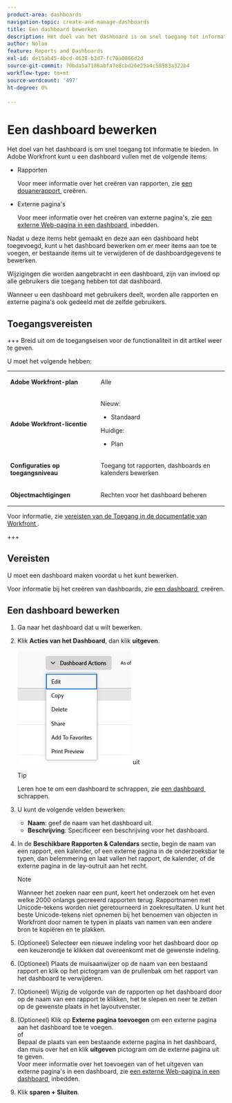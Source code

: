 ```yaml
---
product-area: dashboards
navigation-topic: create-and-manage-dashboards
title: Een dashboard bewerken
description: Het doel van het dashboard is om snel toegang tot informatie te bieden. U kunt een dashboard vullen met rapporten, kalenders en externe pagina's.
author: Nolan
feature: Reports and Dashboards
exl-id: de15ab45-4bcd-4638-b3d7-fc70a0866d2d
source-git-commit: 70bda5a7186abfa7e8cbd26e25a4c58583a322b4
workflow-type: tm+mt
source-wordcount: '497'
ht-degree: 0%

---
```


# Een dashboard bewerken

<!-- Audited: 1/2025 -->

Het doel van het dashboard is om snel toegang tot informatie te bieden. In Adobe Workfront kunt u een dashboard vullen met de volgende items:

* Rapporten

  Voor meer informatie over het creëren van rapporten, zie [&#x200B; een douanerapport &#x200B;](../../../reports-and-dashboards/reports/creating-and-managing-reports/create-custom-report.md) creëren.

* Externe pagina&#39;s

  Voor meer informatie over het creëren van externe pagina&#39;s, zie [&#x200B; een externe Web-pagina in een dashboard &#x200B;](../../../reports-and-dashboards/dashboards/creating-and-managing-dashboards/embed-external-web-page-dashboard.md) inbedden.

Nadat u deze items hebt gemaakt en deze aan een dashboard hebt toegevoegd, kunt u het dashboard bewerken om er meer items aan toe te voegen, er bestaande items uit te verwijderen of de dashboardgegevens te bewerken.

Wijzigingen die worden aangebracht in een dashboard, zijn van invloed op alle gebruikers die toegang hebben tot dat dashboard.

Wanneer u een dashboard met gebruikers deelt, worden alle rapporten en externe pagina&#39;s ook gedeeld met de zelfde gebruikers.

## Toegangsvereisten

+++ Breid uit om de toegangseisen voor de functionaliteit in dit artikel weer te geven.

U moet het volgende hebben:

<table style="table-layout:auto"> 
 <col> 
 <col> 
 <tbody> 
  <tr> 
   <td role="rowheader"><strong>Adobe Workfront-plan</strong></td> 
   <td> <p>Alle</p> </td> 
  </tr> 
  <tr> 
   <td role="rowheader"><strong>Adobe Workfront-licentie</strong></td> 
   <td> 
      <p>Nieuw:</p>
         <ul>
         <li><p>Standaard</p></li>
         </ul>
      <p>Huidige:</p>
         <ul>
         <li><p>Plan</p></li>
         </ul>
   </td> 
  </tr> 
  <tr> 
   <td role="rowheader"><strong>Configuraties op toegangsniveau</strong></td> 
   <td> <p>Toegang tot rapporten, dashboards en kalenders bewerken</p></td> 
  </tr> 
  <tr> 
   <td role="rowheader"><strong>Objectmachtigingen</strong></td> 
   <td> <p>Rechten voor het dashboard beheren</p></td> 
  </tr> 
 </tbody> 
</table>

Voor informatie, zie [&#x200B; vereisten van de Toegang in de documentatie van Workfront &#x200B;](/help/quicksilver/administration-and-setup/add-users/access-levels-and-object-permissions/access-level-requirements-in-documentation.md).

+++

## Vereisten

U moet een dashboard maken voordat u het kunt bewerken.

Voor informatie bij het creëren van dashboards, zie [&#x200B; een dashboard &#x200B;](../../../reports-and-dashboards/dashboards/creating-and-managing-dashboards/create-dashboard.md) creëren.

## Een dashboard bewerken

1. Ga naar het dashboard dat u wilt bewerken.
1. Klik **Acties van het Dashboard**, dan klik **uitgeven**.

   ![&#x200B; geef dashboard &#x200B;](assets/unshimmed-edit-dashboard.png) uit

   >[!TIP]
   >
   >Leren hoe te om een dashboard te schrappen, zie [&#x200B; een dashboard &#x200B;](../../../reports-and-dashboards/dashboards/creating-and-managing-dashboards/delete-dashboard.md) schrappen.

1. U kunt de volgende velden bewerken:

   * **Naam**: geef de naam van het dashboard uit.
   * **Beschrijving**: Specificeer een beschrijving voor het dashboard.

1. In de **Beschikbare Rapporten &amp; Calendars** sectie, begin de naam van een rapport, een kalender, of een externe pagina in de onderzoeksbar te typen, dan belemmering en laat vallen het rapport, de kalender, of de externe pagina in de lay-outruit aan het recht.

   >[!NOTE]
   >
   >Wanneer het zoeken naar een punt, keert het onderzoek om het even welke 2000 onlangs gecreeerd rapporten terug. Rapportnamen met Unicode-tekens worden niet geretourneerd in zoekresultaten. U kunt het beste Unicode-tekens niet opnemen bij het benoemen van objecten in Workfront door namen te typen in plaats van namen van een andere bron te kopiëren en te plakken.

1. (Optioneel) Selecteer een nieuwe indeling voor het dashboard door op een keuzerondje te klikken dat overeenkomt met de gewenste indeling.
1. (Optioneel) Plaats de muisaanwijzer op de naam van een bestaand rapport en klik op het pictogram van de prullenbak om het rapport van het dashboard te verwijderen.
1. (Optioneel) Wijzig de volgorde van de rapporten op het dashboard door op de naam van een rapport te klikken, het te slepen en neer te zetten op de gewenste plaats in het layoutvenster.
1. (Optioneel) Klik op **Externe pagina toevoegen** om een externe pagina aan het dashboard toe te voegen.\
   of\
   Bepaal de plaats van een bestaande externe pagina in het dashboard, dan muis over het en klik **uitgeven** pictogram om de externe pagina uit te geven.\
   Voor meer informatie over het toevoegen van of het uitgeven van externe pagina&#39;s in een dashboard, zie [&#x200B; een externe Web-pagina in een dashboard &#x200B;](../../../reports-and-dashboards/dashboards/creating-and-managing-dashboards/embed-external-web-page-dashboard.md) inbedden.

1. Klik **sparen + Sluiten**.
